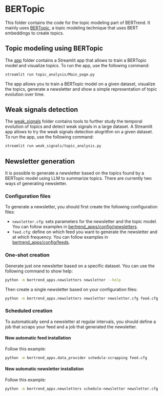 # BERTopic

This folder contains the code for the topic modeling part of BERTrend. It mainly uses [BERTopic](https://github.com/MaartenGr/BERTopic), a topic modeling technique that uses BERT embeddings to create topics.

## Topic modeling using BERTopic

The [app](app) folder contains a Streamlit app that allows to train a BERTopic model and visualize topics. To run the app, use the following command:

```bash
streamlit run topic_analysis/Main_page.py
```

The app allows you to train a BERTopic model on a given dataset, visualize the topics, generate a newsletter and show a simple representation of topic evolution over time.

## Weak signals detection

The [weak_signals](weak_signals) folder contains tools to further study the temporal evolution of topics and detect weak signals in a large dataset. A Streamlit app allows to try the weak signals detection alogrithm on a given dataset. To run the app, use the following command:

```bash
streamlit run weak_signals/topic_analysis.py
```

## Newsletter generation

It is possible to generate a newsletter based on the topics found by a BERTopic model using LLM to summarize topics. There are currently two ways of generating newsletter.

### Configuration files

To generate a newsletter, you should first create the following configuration files:

- `newsletter.cfg`: sets parameters for the newsletter and the topic model. You can follow examples in [bertrend_apps/config/newsletters](../bertrend_apps/config/newsletters).
- `feed.cfg`: define on which feed you want to generate the newsletter and at which frequency. You can follow examples in [bertrend_apps/config/feeds](../bertrend_apps/config/feeds).

### One-shot creation

Generate just one newsletter based on a specific dataset. You can use the following command to show help:

```bash
python -m bertrend_apps.newsletters newsletter --help
```

Then create a single newsletter based on your configuration files:
```bash
python -m bertrend_apps.newsletters newsletter newsletter.cfg feed.cfg
```

### Scheduled creation

To automatically send a newsletter at regular intervals, you should define a job that scraps your feed and a job that generated the newsletter.

#### New automatic feed installation

Follow this example:

```bash
python -m bertrend_apps.data_provider schedule-scrapping feed.cfg
```

#### New automatic newsletter installation

Follow this example:

```bash
python -m bertrend_apps.newsletters schedule-newsletter newsletter.cfg feed.cfg
```